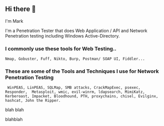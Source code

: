 ## Hi there 👋

I'm Mark

I'm a Penetration Tester that does Web Application / API and Network Penetration testing including Windows Active-Directory.


### I commonly use these tools for Web Testing.. 
```
Nmap, Gobuster, Fuff, Nikto, Burp, Postman/ SOAP UI, Fiddler...
```

### These are some of the Tools and Techniques I use for Network Penetration Testing
```
 WinPEAS, LinPEAS, SQLMap, SMB attacks, CrackMapExec, psexec, Responder,  Metasploit, wmic, evil-winrm, ldapsearch, MimiKatz, Kerberoast, Impacket, Bloodhound, PTH, proxychains, chisel, Evilginx, hashcat, John the Ripper.
```




blah blah


blahblah




<!--
**sny7er/sny7er** is a ✨ _special_ ✨ repository because its `README.md` (this file) appears on your GitHub profile.

Here are some ideas to get you started:

- 🔭 I’m currently working on ...
- 🌱 I’m currently learning ...
- 👯 I’m looking to collaborate on ...
- 🤔 I’m looking for help with ...
- 💬 Ask me about ...
- 📫 How to reach me: ...
- 😄 Pronouns: ...
- ⚡ Fun fact: ...
-->


